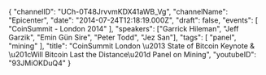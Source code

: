 {
    "channelID": "UCh-0T48JrvvmKDX41aWB_Vg",
    "channelName": "Epicenter",
    "date": "2014-07-24T12:18:19.000Z",
    "draft": false,
    "events": [
        "CoinSummit - London 2014"
    ],
    "speakers": ["Garrick Hileman", "Jeff Garzik", "Emin Gün Sire", "Peter Todd", "Jez San"],
    "tags": [
        "panel",
        "mining"
    ],
    "title": "CoinSummit London \u2013 State of Bitcoin Keynote & \u201cWill Bitcoin Last the Distance\u201d Panel on Mining",
    "youtubeID": "93JMiOKDuQ4"
}
